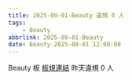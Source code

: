 ```yaml
---
title: 2025-09-01-Beauty 違規 0 人
tags:
    - Beauty
abbrlink: 2025-09-01-Beauty
date: Beauty-2025-09-01 12:00:00
---
```

Beauty 板 [板規連結](https://www.ptt.cc/bbs/Beauty/M.1630069980.A.84B.html)
昨天違規 0 人
